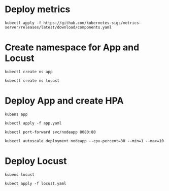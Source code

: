 # Deploy metrics
```
kubectl apply -f https://github.com/kubernetes-sigs/metrics-server/releases/latest/download/components.yaml
```
# Create namespace for App and Locust
```
kubectl create ns app
```
```
kubectl create ns locust
```

# Deploy App and create HPA
```
kubens app
```
```
kubectl apply -f app.yaml
```
```
kubectl port-forward svc/nodeapp 8080:80
```
```
kubectl autoscale deployment nodeapp --cpu-percent=30 --min=1 --max=10
```

# Deploy Locust
```
kubens locust
```
```
kubect apply -f locust.yaml
```
